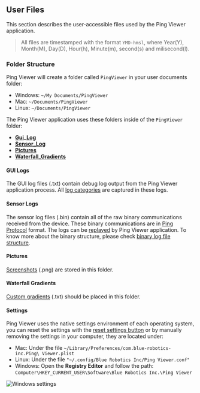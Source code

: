 ## User Files

This section describes the user-accessible files used by the Ping Viewer application.

> All files are timestamped with the format `YMD-hmsl`, where Year(Y), Month(M), Day(D), Hour(h), Minute(m), second(s) and milisecond(l).

### Folder Structure

Ping Viewer will create a folder called `PingViewer` in your user documents folder:

* Windows: `~/My Documents/PingViewer`
* Mac: `~/Documents/PingViewer`
* Linux: `~/Documents/PingViewer`

The Ping Viewer application uses these folders inside of the `PingViewer` folder:

* [**Gui_Log**](#gui-logs)
* [**Sensor_Log**](#sensor-logs)
* [**Pictures**](#pictures)
* [**Waterfall_Gradients**](#waterfall-gradients)

#### GUI Logs

The GUI log files (.txt) contain debug log output from the Ping Viewer application process. All [log categories](application-information.md#log-categories) are captured in these logs.

#### Sensor Logs

The sensor log files (.bin) contain all of the raw binary communications received from the device. These binary communications are in [Ping Protocol](https://github.com/bluerobotics/ping-protocol) format. The logs can be [replayed](replay-data.md) by Ping Viewer application.
To know more about the binary structure, please check [binary log file structure](binary-structure).

#### Pictures

[Screenshots](hotkeys-and-shortcuts.md) (.png) are stored in this folder.

#### Waterfall Gradients

[Custom gradients](display-settings.md#custom-gradients) (.txt) should be placed in this folder.

#### Settings

Ping Viewer uses the native settings environment of each operating system, you can reset the settings with the [reset settings button](https://docs.bluerobotics.com/ping-viewer/application-information/#header-buttons) or by manually removing the settings in your computer, they are located under:



* Mac: Under the file `~/Library/Preferences/com.blue-robotics-inc.Ping\ Viewer.plist`
* Linux: Under the file `"~/.config/Blue Robotics Inc/Ping Viewer.conf"`
* Windows: Open the **Registry Editor** and follow the path: `Computer\HKEY_CURRENT_USER\Software\Blue Robotics Inc.\Ping Viewer`

![Windows settings](/ping-viewer/images/settings/windows-registry.png)

